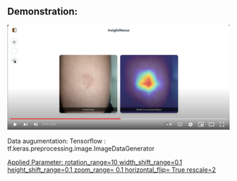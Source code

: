 ## Demonstration:
[![Watch the video](/github-images/readme-img.png)](https://youtu.be/cZILc2IsLHU)


Data augumentation:
Tensorflow : tf.keras.preprocessing.image.ImageDataGenerator

<ins>Applied Parameter<ins/>: 
rotation_range=10
width_shift_range=0.1
height_shift_range=0.1
zoom_range= 0.1
horizontal_flip= True
rescale=2
